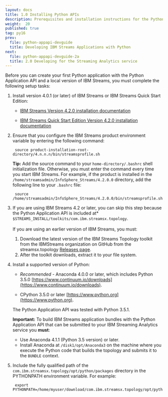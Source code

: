 ```yaml
---
layout: docs
title: 1.0 Installing Python APIs
description: Prerequisites and installation instructions for the Python Application API
weight:  20
published: true
tag: py16
prev:
  file: python-appapi-devguide
  title: Developing IBM Streams Applications with Python
next:
  file: python-appapi-devguide-2a
  title: 2.0 Developing for the Streaming Analytics service
---
```


Before you can create your first Python application with the Python Application API and a local version of IBM Streams, you must complete the following setup tasks:

1. Install version 4.0.1 (or later) of IBM Streams or IBM Streams Quick Start Edition:

    * [IBM Streams Version 4.2.0 installation documentation](http://www.ibm.com/support/knowledgecenter/SSCRJU_4.2.0/com.ibm.streams.install.doc/doc/installstreams-container.html)

    * [IBM Streams Quick Start Edition Version 4.2.0 installation documentation](http://www.ibm.com/support/knowledgecenter/SSCRJU_4.2.0/com.ibm.streams.qse.doc/doc/installtrial-container.html)

1. Ensure that you configure the IBM Streams product environment variable by entering the following command:

        source product-installation-root-directory/4.n.n.n/bin/streamsprofile.sh

    **Tip:** Add the source command to your `home-directory/.bashrc` shell initialization file. Otherwise, you must enter the command every time you start IBM Streams. For example, if the product is installed in the `/home/streamsadmin/InfoSphere_Streams/4.2.0.0` directory, add the following line to your `.bashrc` file:

        source /home/streamsadmin/InfoSphere_Streams/4.2.0.0/bin/streamsprofile.sh


1. If you are using IBM Streams 4.2 or later, you can skip this step because the Python Application API is included  at* `$STREAMS_INSTALL/toolkits/com.ibm.streamsx.topology`. <br><br>If you are using an earlier version of IBM Streams, you must: 
    1. Download the latest version of the IBM Streams Topology toolkit from the IBMStreams organization on GitHub from the streamsx.topology [Releases page](https://github.com/Ibmstreams/streamsx.topology/releases).
    1. After the toolkit downloads, extract it to your file system.

1. Install a supported version of Python:

   * *Recommended* - Anaconda 4.0.0 or later, which includes Python 3.5.0 [https://www.continuum.io/downloads](https://www.continuum.io/downloads).
   
   * CPython 3.5.0 or later [https://www.python.org](https://www.python.org).

   The Python Application API was tested with Python 3.5.1.
   
   **Important:** To build IBM Streams application bundles with the Python Application API that can be submitted to your IBM Streaming Analytics service you **must**:
     * Use Anaconda 4.1.1 (Python 3.5 version) or later.
     * Install Anaconda at `/disk1/opt/Anaconda3` on the machine where you execute the Python code that builds the topology and submits it to the `BUNDLE` context.

1. Include the fully qualified path of the `com.ibm.streamsx.topology/opt/python/packages` directory in the PYTHONPATH environment variable. For example:

        export PYTHONPATH=/home/myuser/download/com.ibm.streamsx.topology/opt/python/packages:$PYTHONPATH
